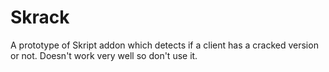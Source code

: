 # Skrack

A prototype of Skript addon which detects if a client has a cracked version or not. Doesn't work very well so don't use it.
